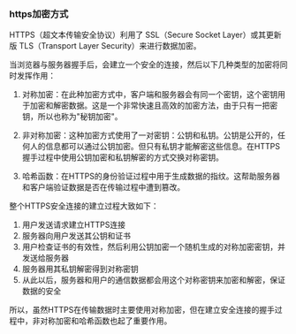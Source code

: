 ### https加密方式

HTTPS（超文本传输安全协议）利用了 SSL（Secure Socket Layer）或其更新版 TLS（Transport Layer Security）来进行数据加密。

当浏览器与服务器握手后，会建立一个安全的连接，然后以下几种类型的加密将同时发挥作用：

1. 对称加密：在此种加密方式中，客户端和服务器会有同一个密钥，这个密钥用于加密和解密数据。这是一个非常快速且高效的加密方法，由于只有一把密钥，所以也称为"秘钥加密"。

2. 非对称加密：这种加密方式使用了一对密钥：公钥和私钥。公钥是公开的，任何人的信息都可以通过公钥加密。但只有私钥才能解密这些信息。在HTTPS握手过程中使用公钥加密和私钥解密的方式交换对称密钥。

3. 哈希函数：在HTTPS的身份验证过程中用于生成数据的指纹。这帮助服务器和客户端验证数据是否在传输过程中遭到篡改。

整个HTTPS安全连接的建立过程大致如下：

1. 用户发送请求建立HTTPS连接
2. 服务器向用户发送其公钥和证书
3. 用户检查证书的有效性，然后利用公钥加密一个随机生成的对称加密密钥，并发送给服务器
4. 服务器用其私钥解密得到对称密钥
5. 从此以后，服务器和用户的通信数据都会用这个对称密钥来加密和解密，保证数据的安全

所以，虽然HTTPS在传输数据时主要使用对称加密，但在建立安全连接的握手过程中，非对称加密和哈希函数也起了重要作用。